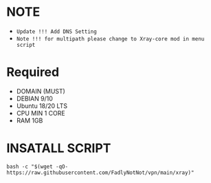 # NOTE
- `Update !!! Add DNS Setting`
- `Note !!! for multipath please change to Xray-core mod in menu script`
# Required
- DOMAIN (MUST)
- DEBIAN 9/10
- Ubuntu 18/20 LTS
- CPU MIN 1 CORE
- RAM 1GB

# INSATALL SCRIPT
<pre><code>bash -c "$(wget -qO- https://raw.githubusercontent.com/FadlyNotNot/vpn/main/xray)"</code></pre>
